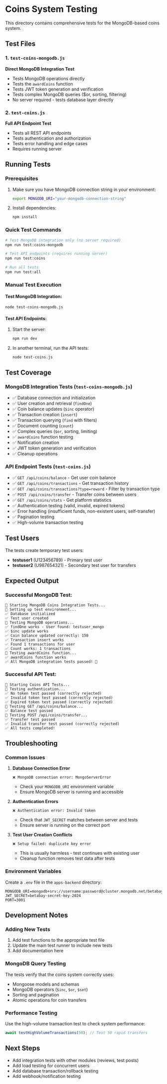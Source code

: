 # Coins System Testing

This directory contains comprehensive tests for the MongoDB-based coins system.

## Test Files

### 1. `test-coins-mongodb.js` 
**Direct MongoDB Integration Test**
- Tests MongoDB operations directly
- Tests the `awardCoins` function
- Tests JWT token generation and verification
- Tests complex MongoDB queries ($or, sorting, filtering)
- No server required - tests database layer directly

### 2. `test-coins.js`
**Full API Endpoint Test**
- Tests all REST API endpoints
- Tests authentication and authorization
- Tests error handling and edge cases
- Requires running server

## Running Tests

### Prerequisites
1. Make sure you have MongoDB connection string in your environment:
   ```bash
   export MONGODB_URI="your-mongodb-connection-string"
   ```

2. Install dependencies:
   ```bash
   npm install
   ```

### Quick Test Commands

```bash
# Test MongoDB integration only (no server required)
npm run test:coins-mongodb

# Test API endpoints (requires running server)
npm run test:coins

# Run all tests
npm run test:all
```

### Manual Test Execution

#### Test MongoDB Integration:
```bash
node test-coins-mongodb.js
```

#### Test API Endpoints:
1. Start the server:
   ```bash
   npm run dev
   ```

2. In another terminal, run the API tests:
   ```bash
   node test-coins.js
   ```

## Test Coverage

### MongoDB Integration Tests (`test-coins-mongodb.js`)
- ✅ Database connection and initialization
- ✅ User creation and retrieval (`findOne`)
- ✅ Coin balance updates (`$inc` operator)
- ✅ Transaction creation (`insert`)
- ✅ Transaction querying (`find` with filters)
- ✅ Document counting (`count`)
- ✅ Complex queries (`$or`, sorting, limiting)
- ✅ `awardCoins` function testing
- ✅ Notification creation
- ✅ JWT token generation and verification
- ✅ Cleanup operations

### API Endpoint Tests (`test-coins.js`)
- ✅ `GET /api/coins/balance` - Get user coin balance
- ✅ `GET /api/coins/transactions` - Get transaction history
- ✅ `GET /api/coins/transactions?type=reward` - Filter by transaction type
- ✅ `POST /api/coins/transfer` - Transfer coins between users
- ✅ `GET /api/coins/stats` - Get platform statistics
- ✅ Authentication testing (valid, invalid, expired tokens)
- ✅ Error handling (insufficient funds, non-existent users, self-transfer)
- ✅ Pagination testing
- ✅ High-volume transaction testing

## Test Users

The tests create temporary test users:
- **testuser1** (U123456789) - Primary test user
- **testuser2** (U987654321) - Secondary test user for transfers

## Expected Output

### Successful MongoDB Test:
```
🚀 Starting MongoDB Coins Integration Tests...
🔧 Setting up test environment...
✅ Database initialized
✅ Test user created
🧪 Testing MongoDB operations...
✅ findOne works - User found: testuser_mongo
✅ $inc update works
✅ Coin balance updated correctly: 150
✅ Transaction insert works
✅ Found 1 transactions for user
✅ Count works: 1 transactions
🧪 Testing awardCoins function...
✅ awardCoins function works
✅ All MongoDB integration tests passed! 🎉
```

### Successful API Test:
```
🚀 Starting Coins API Tests...
🧪 Testing authentication...
✅ No token test passed (correctly rejected)
✅ Invalid token test passed (correctly rejected)
✅ Expired token test passed (correctly rejected)
🧪 Testing GET /api/coins/balance...
✅ Balance test passed
🧪 Testing POST /api/coins/transfer...
✅ Transfer test passed
✅ Invalid transfer test passed (correctly rejected)
✅ All tests completed!
```

## Troubleshooting

### Common Issues

1. **Database Connection Error**
   ```
   ❌ MongoDB connection error: MongoServerError
   ```
   - Check your `MONGODB_URI` environment variable
   - Ensure MongoDB server is running and accessible

2. **Authentication Errors**
   ```
   ❌ Authentication error: Invalid token
   ```
   - Check that `JWT_SECRET` matches between server and tests
   - Ensure server is running on the correct port

3. **Test User Creation Conflicts**
   ```
   ❌ Setup failed: duplicate key error
   ```
   - This is usually harmless - test continues with existing user
   - Cleanup function removes test data after tests

### Environment Variables

Create a `.env` file in the `apps-backend` directory:
```env
MONGODB_URI=mongodb+srv://username:password@cluster.mongodb.net/betabay
JWT_SECRET=betabay-secret-key-2024
PORT=3001
```

## Development Notes

### Adding New Tests
1. Add test functions to the appropriate test file
2. Update the main test runner to include new tests
3. Add documentation here

### MongoDB Query Testing
The tests verify that the coins system correctly uses:
- Mongoose models and schemas
- MongoDB operators (`$inc`, `$or`, `$set`)
- Sorting and pagination
- Atomic operations for coin transfers

### Performance Testing
Use the high-volume transaction test to check system performance:
```javascript
await testHighVolumeTransactions(50); // Test 50 rapid transfers
```

## Next Steps
- Add integration tests with other modules (reviews, test posts)
- Add load testing for concurrent users
- Add database transaction/rollback testing
- Add webhook/notification testing
